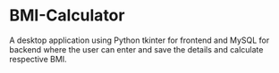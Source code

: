 # BMI-Calculator
A desktop application using Python tkinter for frontend and MySQL for backend where the user can enter and save the details and calculate respective BMI.

